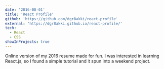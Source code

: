 ```yaml
---
date: '2016-08-01'
title: 'React Profile'
github: 'https://github.com/dgr8akki/react-profile'
external: 'https://dgr8akki.github.io/react-profile/'
tech:
  - React
  - CSS
showInProjects: true
---
```


Online version of my 2016 resume made for fun. I was interested in learning React.js, so I found a simple tutorial and it spun into a weekend project.
